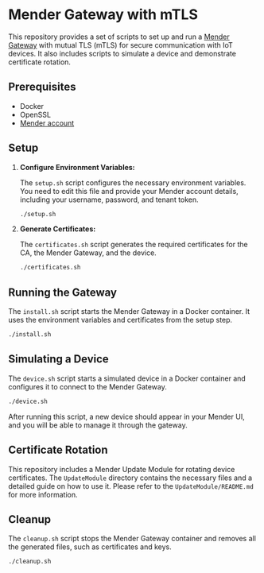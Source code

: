 # Mender Gateway with mTLS

This repository provides a set of scripts to set up and run a [Mender Gateway](https://docs.mender.io/system-updates/mender-gateway) with mutual TLS (mTLS) for secure communication with IoT devices. It also includes scripts to simulate a device and demonstrate certificate rotation.

## Prerequisites

*   Docker
*   OpenSSL
*   [Mender account](https://hosted.mender.io/)

## Setup

1.  **Configure Environment Variables:**

    The `setup.sh` script configures the necessary environment variables. You need to edit this file and provide your Mender account details, including your username, password, and tenant token.

    ```bash
    ./setup.sh
    ```

2.  **Generate Certificates:**

    The `certificates.sh` script generates the required certificates for the CA, the Mender Gateway, and the device.

    ```bash
    ./certificates.sh
    ```

## Running the Gateway

The `install.sh` script starts the Mender Gateway in a Docker container. It uses the environment variables and certificates from the setup step.

```bash
./install.sh
```

## Simulating a Device

The `device.sh` script starts a simulated device in a Docker container and configures it to connect to the Mender Gateway.

```bash
./device.sh
```

After running this script, a new device should appear in your Mender UI, and you will be able to manage it through the gateway.

## Certificate Rotation

This repository includes a Mender Update Module for rotating device certificates. The `UpdateModule` directory contains the necessary files and a detailed guide on how to use it. Please refer to the `UpdateModule/README.md` for more information.

## Cleanup

The `cleanup.sh` script stops the Mender Gateway container and removes all the generated files, such as certificates and keys.

```bash
./cleanup.sh
```
